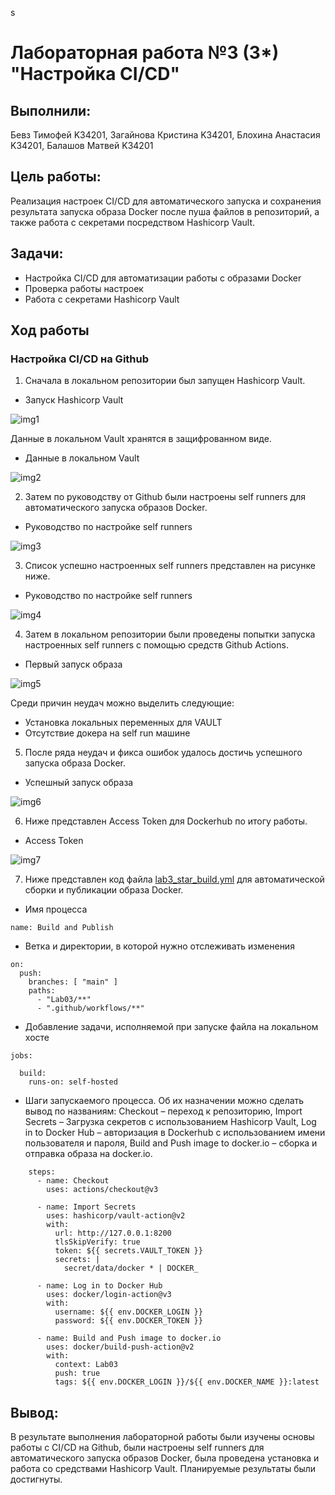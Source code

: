 s
# Лабораторная работа №3 (3*) "Настройка CI/CD"

## Выполнили: 
Бевз Тимофей K34201, Загайнова Кристина K34201, Блохина Анастасия K34201, Балашов Матвей K34201

## Цель работы:
Реализация настроек CI/CD для автоматического запуска и сохранения результата запуска образа Docker после пуша файлов в репозиторий, а также работа с секретами посредством Hashicorp Vault.

## Задачи:
* Настройка CI/CD для автоматизации работы с образами Docker
* Проверка работы настроек
* Работа с секретами Hashicorp Vault

## Ход работы

### Настройка CI/CD на Github

1.  Сначала в локальном репозитории был запущен Hashicorp Vault. 

* Запуск Hashicorp Vault

![img1](./img/lab3_vault.jpg)

Данные в локальном Vault хранятся в защифрованном виде.

* Данные в локальном Vault

![img2](./img/lab3_vault_check.jpg)

2.  Затем по руководству от Github были настроены self runners для автоматического запуска образов Docker.

* Руководство по настройке self runners

![img3](./img/lab3_self_runner.jpg)

3. Список успешно настроенных self runners представлен на рисунке ниже.

* Руководство по настройке self runners

![img4](./img/lab3_runners.jpg)

4. Затем в локальном репозитории были проведены попытки запуска настроенных self runners с помощью средств Github Actions.

* Первый запуск образа

![img5](./img/lab3_gh_act.jpg)

Среди причин неудач можно выделить следующие:

* Установка локальных переменных для VAULT
* Отсутствие докера на self run машине

5. После ряда неудач и фикса ошибок удалось достичь успешного запуска образа Docker.

* Успешный запуск образа

![img6](./img/lab3_success.jpg)


6.  Ниже представлен Access Token для Dockerhub по итогу работы.

* Access Token

![img7](./img/lab3_acc_token.jpg)


7.  Ниже представлен код файла [lab3_star_build.yml](https://github.com/T1vz/itmo_clouds/blob/main/.github/workflows/lab3_star_build.yml) для автоматической сборки и публикации образа Docker.

* Имя процесса

```
name: Build and Publish
```

* Ветка и директории, в которой нужно отслеживать изменения
```
on:
  push:
    branches: [ "main" ]
    paths:
      - "Lab03/**"
      - ".github/workflows/**"
```

* Добавление задачи, исполняемой при запуске файла на локальном хосте

```
jobs:

  build:
    runs-on: self-hosted
```
* Шаги запускаемого процесса. Об их назначении можно сделать вывод по названиям: Checkout – переход к репозиторию, Import Secrets – Загрузка секретов с использованием Hashicorp Vault, Log in to Docker Hub – авторизация в Dockerhub с использованием имени пользователя и пароля, Build and Push image to docker.io – сборка и отправка образа на docker.io.

```
    steps:
      - name: Checkout
        uses: actions/checkout@v3

      - name: Import Secrets
        uses: hashicorp/vault-action@v2
        with:
          url: http://127.0.0.1:8200
          tlsSkipVerify: true
          token: ${{ secrets.VAULT_TOKEN }}
          secrets: |
            secret/data/docker * | DOCKER_

      - name: Log in to Docker Hub
        uses: docker/login-action@v3
        with:
          username: ${{ env.DOCKER_LOGIN }}
          password: ${{ env.DOCKER_TOKEN }}

      - name: Build and Push image to docker.io
        uses: docker/build-push-action@v2
        with:
          context: Lab03
          push: true
          tags: ${{ env.DOCKER_LOGIN }}/${{ env.DOCKER_NAME }}:latest
```

## Вывод:
В результате выполнения лабораторной работы были изучены основы работы с CI/CD на Github, были настроены self runners для автоматического запуска образов Docker, была проведена установка и работа со средствами Hashicorp Vault.
Планируемые результаты были достигнуты.
